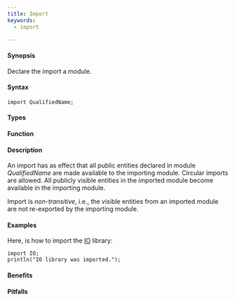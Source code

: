 ```yaml
---
title: Import
keywords:
  - import

---
```


#### Synopsis

Declare the import a module.

#### Syntax

`import QualifiedName;`

#### Types

#### Function

#### Description

An import has as effect that all public entities declared in module _QualifiedName_ are made available to the importing module. Circular imports are allowed. All publicly visible entities in the imported module become available in the importing module.

Import is _non-transitive_, i.e., the visible entities from an imported module are not re-exported by the importing module.

#### Examples

Here, is how to import the [IO]((Library:module:IO)) library:
```rascal-shell
import IO;
println("IO library was imported.");
```

#### Benefits

#### Pitfalls

